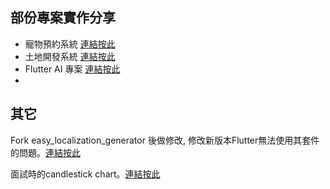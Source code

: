 ## 部份專案實作分享
- 寵物預約系統 [連結按此](/petdata)
- 土地開發系統 [連結按此](/land)
- Flutter AI 專案 [連結按此](/flutter_ai)
- 

## 其它
Fork easy_localization_generator 後做修改, 修改新版本Flutter無法使用其套件的問題。[連結按此](https://github.com/smallseven1213/easy_localization_generator)

面試時的candlestick chart。[連結按此](https://github.com/smallseven1213/candlestick)
